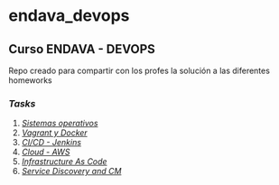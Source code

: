 # endava_devops

## Curso ENDAVA - DEVOPS

Repo creado para compartir con los profes la solución a las diferentes homeworks

### *Tasks*

1. *[Sistemas operativos][1]*
2. *[Vagrant y Docker][2]*
3. *[CI/CD - Jenkins][3]*
4. *[Cloud - AWS][4]*
5. *[Infrastructure As Code][5]*
6. *[Service Discovery and CM][6]*

[1]: task1
[2]: task2
[3]: task3
[4]: task4
[5]: task5
[6]: task6
